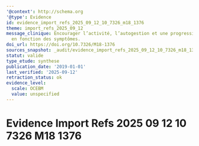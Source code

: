 ```yaml
---
'@context': http://schema.org
'@type': Evidence
id: evidence_import_refs_2025_09_12_10_7326_m18_1376
theme: import_refs_2025_09_12
message_clinique: Encourager l’activité, l’autogestion et une progression graduée
  en fonction des symptômes.
doi_url: https://doi.org/10.7326/M18-1376
sources_snapshot: _audit/evidence_import_refs_2025_09_12_10_7326_m18_1376.json
statut: valide
type_etude: synthese
publication_date: '2019-01-01'
last_verified: '2025-09-12'
retraction_status: ok
evidence_level:
  scale: OCEBM
  value: unspecified
---
```

# Evidence Import Refs 2025 09 12 10 7326 M18 1376

